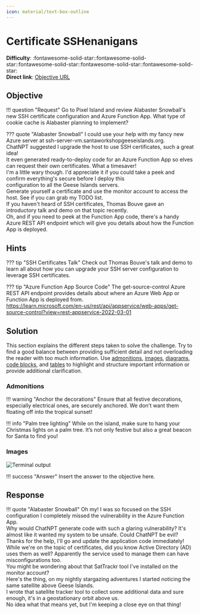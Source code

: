 ```yaml
---
icon: material/text-box-outline
---
```


# Certificate SSHenanigans

**Difficulty**: :fontawesome-solid-star::fontawesome-solid-star::fontawesome-solid-star::fontawesome-solid-star::fontawesome-solid-star:<br/>
**Direct link**: [Objective URL](https://northpole-ssh-certs-fa.azurewebsites.net/api/create-cert?code=candy-cane-twirl)

## Objective

!!! question "Request"
    Go to Pixel Island and review Alabaster Snowball's new SSH certificate configuration and Azure Function App. What type of cookie cache is Alabaster planning to implement?

??? quote "Alabaster Snowball"
    I could use your help with my fancy new Azure server at ssh-server-vm.santaworkshopgeeseislands.org.<br/>
    ChatNPT suggested I upgrade the host to use SSH certificates, such a great idea!<br/>
    It even generated ready-to-deploy code for an Azure Function App so elves can request their own certificates. What a timesaver!<br/>
    I'm a little wary though. I'd appreciate it if you could take a peek and confirm everything's secure before I deploy this<br/>configuration to all the Geese Islands servers.<br/>
    Generate yourself a certificate and use the monitor account to access the host. See if you can grab my TODO list.<br/>
    If you haven't heard of SSH certificates, Thomas Bouve gave an introductory talk and demo on that topic recently.<br/>
    Oh, and if you need to peek at the Function App code, there's a handy Azure REST API endpoint which will give you details about how the Function App is deployed.<br/>

## Hints

??? tip "SSH Certificates Talk"
    Check out Thomas Bouve's talk and demo to learn all about how you can upgrade your SSH server configuration to leverage SSH certificates.

??? tip "Azure Function App Source Code"
    The get-source-control Azure REST API endpoint provides details about where an Azure Web App or Function App is deployed from.<BR/>
    https://learn.microsoft.com/en-us/rest/api/appservice/web-apps/get-source-control?view=rest-appservice-2022-03-01

## Solution

This section explains the different steps taken to solve the challenge. Try to find a good balance between providing sufficient detail and not overloading the reader with too much information. Use [admonitions](https://squidfunk.github.io/mkdocs-material/reference/admonitions/), [images](https://squidfunk.github.io/mkdocs-material/reference/images/), [diagrams](https://squidfunk.github.io/mkdocs-material/reference/diagrams/), [code blocks](https://squidfunk.github.io/mkdocs-material/reference/code-blocks/), and [tables](https://squidfunk.github.io/mkdocs-material/reference/data-tables/) to highlight and structure important information or provide additional clarification.

### Admonitions

!!! warning "Anchor the decorations"
    Ensure that all festive decorations, especially electrical ones, are securely anchored. We don’t want them floating off into the tropical sunset!

!!! info "Palm tree lighting"
    While on the island, make sure to hang your Christmas lights on a palm tree. It’s not only festive but also a great beacon for Santa to find you!

### Images

![Terminal output](../img/objectives/o5/terminal_output_o5.png)


!!! success "Answer"
    Insert the answer to the objective here.

## Response

!!! quote "Alabaster Snowball"
    Oh my! I was so focused on the SSH configuration I completely missed the vulnerability in the Azure Function App.<br/>
    Why would ChatNPT generate code with such a glaring vulnerability? It's almost like it wanted my system to be unsafe. Could ChatNPT be evil?<br/>
    Thanks for the help, I'll go and update the application code immediately!<br/>
    While we're on the topic of certificates, did you know Active Directory (AD) uses them as well? Apparently the service used to manage them can have misconfigurations too.<br/>
    You might be wondering about that SatTrackr tool I've installed on the monitor account?<br/>
    Here's the thing, on my nightly stargazing adventures I started noticing the same satellite above Geese Islands.<br/>
    I wrote that satellite tracker tool to collect some additional data and sure enough, it's in a geostationary orbit above us.<br/>
    No idea what that means yet, but I'm keeping a close eye on that thing!
